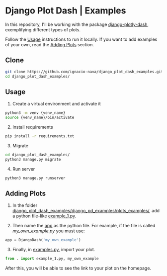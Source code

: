 # Django Plot Dash | Examples
In this repository, I'll be working with the package [django-plotly-dash](https://django-plotly-dash.readthedocs.io/en/latest/index.html), exemplifying different types of plots.

Follow the [Usage](https://github.com/ignacio-nava/django_plot_dash_examples/blob/master/README.md#clone) instructions to run it locally. If you want to add examples of your own, read the [Adding Plots](https://github.com/ignacio-nava/django_plot_dash_examples/blob/master/README.md#adding-plots) section.


## Clone
```bash
git clone https://github.com/ignacio-nava/django_plot_dash_examples.git
cd django_plot_dash_examples/
```

## Usage
1. Create a virtual environment and activate it
```bash
python3 -m venv {venv_name}
source {venv_name}/bin/activate
```

2. Install requirements
```bash
pip install -r requirements.txt
```

3. Migrate
```bash
cd django_plot_dash_examples/
python3 manage.py migrate
```

4. Run server
```bash
python3 manage.py runserver
```

## Adding Plots
1. In the folder [django_plot_dash_examples/django_pd_examples/plots_examples/](https://github.com/ignacio-nava/django_plot_dash_examples/tree/master/django_pd_examples/plots_examples), add a python file-like [example_1.py](https://github.com/ignacio-nava/django_plot_dash_examples/blob/master/django_pd_examples/plots_examples/example_1.py). 

2. Then name the [app](https://github.com/ignacio-nava/django_plot_dash_examples/blob/cf47e74353162a2af3bc326d46bb52e56e09b50f/django_pd_examples/plots_examples/example_1.py#L7) as the python file. For example, if the file is called *my_own_example.py* you must use:
```python
app = DjangoDash('my_own_example')
```

3. Finally, in [examples.py](https://github.com/ignacio-nava/django_plot_dash_examples/tree/master/django_pd_examples/plots_examples/examples.py), import your plot.
```python
from . import example_1.py, my_own_example
```

After this, you will be able to see the link to your plot on the homepage.

